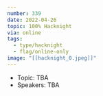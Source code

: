 ```yaml
---
number: 339
date: 2022-04-26
topic: 100% Hacknight
via: online
tags:
  - type/hacknight
  - flag/online-only
image: "[[hacknight_0.jpeg]]"
---
```


* Topic:
TBA
* Speakers:
TBA
